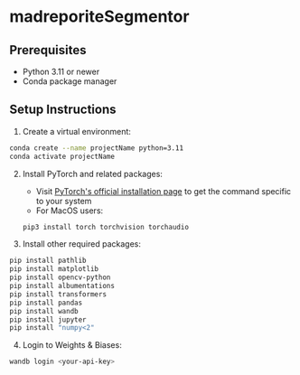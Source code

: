 # madreporiteSegmentor


## Prerequisites

- Python 3.11 or newer
- Conda package manager

## Setup Instructions

1. Create a virtual environment:
```bash
conda create --name projectName python=3.11
conda activate projectName
```

2. Install PyTorch and related packages:
   - Visit [PyTorch's official installation page](https://pytorch.org/get-started/locally/) to get the command specific to your system
   - For MacOS users:
   ```bash
   pip3 install torch torchvision torchaudio
   ```
   
3. Install other required packages:
```bash
pip install pathlib
pip install matplotlib
pip install opencv-python
pip install albumentations
pip install transformers
pip install pandas
pip install wandb
pip install jupyter
pip install "numpy<2"
```

4. Login to Weights & Biases:
```bash
wandb login <your-api-key>
```
